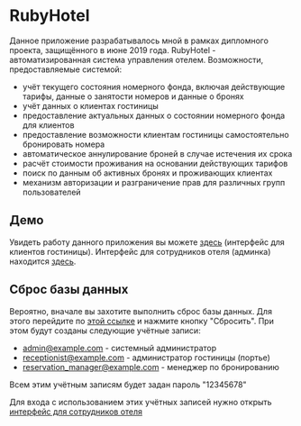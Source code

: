 # RubyHotel

Данное приложение разрабатывалось мной в рамках дипломного проекта, защищённого в июне 2019 года.
RubyHotel - автоматизированная система управления отелем.
Возможности, предоставляемые системой:

* учёт текущего состояния номерного фонда, включая действующие тарифы, данные о занятости номеров и данные о бронях
* учёт данных о клиентах гостиницы
* предоставление актуальных данных о состоянии номерного фонда для клиентов
* предоставление возможности клиентам гостиницы самостоятельно бронировать номера
* автоматическое аннулирование броней в случае истечения их срока
* расчёт стоимости проживания на основании действующих тарифов
* поиск по данным об активных бронях и проживающих клиентах  
* механизм авторизации и разграничение прав для различных групп пользователей

## Демо

Увидеть работу данного приложения вы можете [здесь](https://diplom-hotel2.herokuapp.com/) (интерфейс для клиентов гостиницы). Интерфейс для сотрудников отеля (админка) находится [здесь](https://diplom-hotel2.herokuapp.com/admin).

## Сброс базы данных

Вероятно, вначале вы захотите выполнить сброс базы данных. Для этого перейдите по [этой ссылке](https://diplom-hotel2.herokuapp.com/dbreset) и нажмите кнопку "Сбросить". При этом будут созданы следующие учётные записи: 

* admin@example.com - системный администратор
* receptionist@example.com - администратор гостиницы (портье)
* reservation_manager@example.com - менеджер по бронированию

Всем этим учётным записям будет задан пароль "12345678"

Для входа с использованием этих учётных записей нужно открыть [интерфейс для сотрудников отеля](https://diplom-hotel2.herokuapp.com/admin  )
